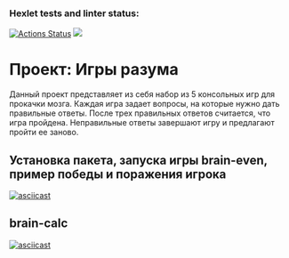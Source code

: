 ### Hexlet tests and linter status:

[![Actions Status](https://github.com/gekafin123/frontend-project-44/workflows/hexlet-check/badge.svg)](https://github.com/gekafin123/frontend-project-44/actions)
<a href="https://codeclimate.com/github/gekafin123/frontend-project-44/maintainability"><img src="https://api.codeclimate.com/v1/badges/93c1ef696d2806ce39d6/maintainability" /></a>

# Проект: Игры разума
Данный проект представляет из себя набор из 5 консольных игр для прокачки мозга. Каждая игра задает вопросы, на которые нужно дать правильные ответы. После трех правильных ответов считается, что игра пройдена. Неправильные ответы завершают игру и предлагают пройти ее заново.
## Установка пакета, запуска игры brain-even, пример победы и поражения игрока
[![asciicast](https://asciinema.org/a/564940.svg)](https://asciinema.org/a/564940)
## brain-calc
[![asciicast](https://asciinema.org/a/fQgtOUJXTY9iI55qs67DtB5ml.svg)](https://asciinema.org/a/fQgtOUJXTY9iI55qs67DtB5ml)